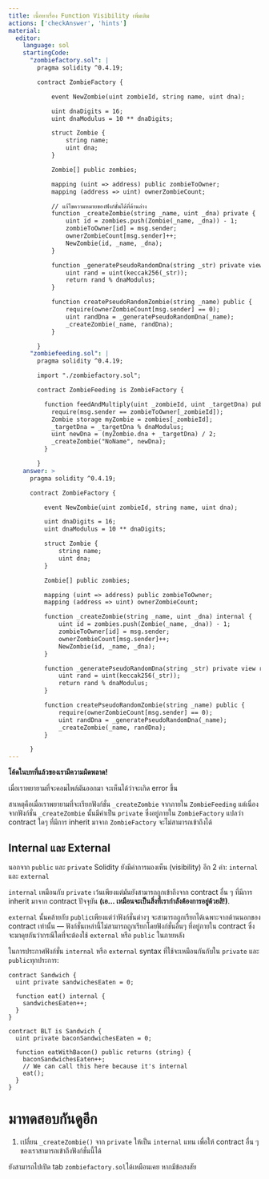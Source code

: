 ```yaml
---
title: เนื้อหาเรื่อง Function Visibility เพิ่มเติม
actions: ['checkAnswer', 'hints']
material:
  editor:
    language: sol
    startingCode:
      "zombiefactory.sol": |
        pragma solidity ^0.4.19;

        contract ZombieFactory {

            event NewZombie(uint zombieId, string name, uint dna);

            uint dnaDigits = 16;
            uint dnaModulus = 10 ** dnaDigits;

            struct Zombie {
                string name;
                uint dna;
            }

            Zombie[] public zombies;

            mapping (uint => address) public zombieToOwner;
            mapping (address => uint) ownerZombieCount;

            // แก้ไขความหมายของฟังก์ชั่นได้ที่ด้านล่าง
            function _createZombie(string _name, uint _dna) private {
                uint id = zombies.push(Zombie(_name, _dna)) - 1;
                zombieToOwner[id] = msg.sender;
                ownerZombieCount[msg.sender]++;
                NewZombie(id, _name, _dna);
            }

            function _generatePseudoRandomDna(string _str) private view returns (uint) {
                uint rand = uint(keccak256(_str));
                return rand % dnaModulus;
            }

            function createPseudoRandomZombie(string _name) public {
                require(ownerZombieCount[msg.sender] == 0);
                uint randDna = _generatePseudoRandomDna(_name);
                _createZombie(_name, randDna);
            }

        }
      "zombiefeeding.sol": |
        pragma solidity ^0.4.19;

        import "./zombiefactory.sol";

        contract ZombieFeeding is ZombieFactory {

          function feedAndMultiply(uint _zombieId, uint _targetDna) public {
            require(msg.sender == zombieToOwner[_zombieId]);
            Zombie storage myZombie = zombies[_zombieId];
            _targetDna = _targetDna % dnaModulus;
            uint newDna = (myZombie.dna + _targetDna) / 2;
            _createZombie("NoName", newDna);
          }

        }
    answer: >
      pragma solidity ^0.4.19;

      contract ZombieFactory {

          event NewZombie(uint zombieId, string name, uint dna);

          uint dnaDigits = 16;
          uint dnaModulus = 10 ** dnaDigits;

          struct Zombie {
              string name;
              uint dna;
          }

          Zombie[] public zombies;

          mapping (uint => address) public zombieToOwner;
          mapping (address => uint) ownerZombieCount;

          function _createZombie(string _name, uint _dna) internal {
              uint id = zombies.push(Zombie(_name, _dna)) - 1;
              zombieToOwner[id] = msg.sender;
              ownerZombieCount[msg.sender]++;
              NewZombie(id, _name, _dna);
          }

          function _generatePseudoRandomDna(string _str) private view returns (uint) {
              uint rand = uint(keccak256(_str));
              return rand % dnaModulus;
          }

          function createPseudoRandomZombie(string _name) public {
              require(ownerZombieCount[msg.sender] == 0);
              uint randDna = _generatePseudoRandomDna(_name);
              _createZombie(_name, randDna);
          }

      }
---
```


**โค้ดในบทที่แล้วของเรามีความผิดพลาด!**

เมื่อเราพยายามที่จะคอมไพล์มันออกมา จะเห็นได้ว่าจะเกิด error ขึ้น

สาเหตุคือเมื่อเราพยายามที่จะเรียกฟังก์ชั่น `_createZombie` จากภายใน `ZombieFeeding` แต่เนื่องจากฟังก์ชั่น `_createZombie` นั้นมีค่าเป็น `private` ซึ่งอยู่ภายใน `ZombieFactory` แปลว่า contract ใดๆ ที่มีการ inherit มาจาก `ZombieFactory` จะไม่สามารถเข้าถึงได้

## Internal และ External

นอกจาก `public` และ `private` Solidity ยังมีค่าการมองเห็น (visibility) อีก 2 ค่า: `internal` และ `external`

`internal` เหมือนกับ `private` เว้นเพียงแต่มันยังสามารถถูกเข้าถึงจาก contract อื่น ๆ ที่มีการ inherit มาจาก contract ปัจจุบัน **(เอ... เหมือนจะเป็นสิ่งที่เรากำลังต้องการอยู่ด้วยสิ!)**.

`external` นั้นคล้ายกับ `public`เพียงแต่ว่าฟังก์ชั่นต่างๆ จะสามารถถูกเรียกได้เฉพาะจากด้านนอกของ contract เท่านั้น — ฟังก์ชั่นเหล่านี้ไม่สามารถถูกเรียกโดยฟังก์ชั่นอื่นๆ ที่อยู่ภายใน contract ซึ่งจะมาคุยกันว่ากรณีใดที่จะต้องใช้ `external` หรือ `public` ในภายหลัง

ในการประกาศฟังก์ชั่น `internal` หรือ `external`  syntax ที่ใช้จะเหมือนกันกับใน `private` และ `public`ทุกประการ:

```
contract Sandwich {
  uint private sandwichesEaten = 0;

  function eat() internal {
    sandwichesEaten++;
  }
}

contract BLT is Sandwich {
  uint private baconSandwichesEaten = 0;

  function eatWithBacon() public returns (string) {
    baconSandwichesEaten++;
    // We can call this here because it's internal
    eat();
  }
}
```

# มาทดสอบกันดูอีก

1. เปลี่ยน `_createZombie()` จาก `private` ให้เป็น `internal` แทน เพื่อให้ contract อื่น ๆ ของเราสามารถเข้าถึงฟังก์ชั่นนี้ได้

  ยังสามารถไปเปิด tab `zombiefactory.sol`ได้เหมือนเคย หากมีข้อสงสัย
